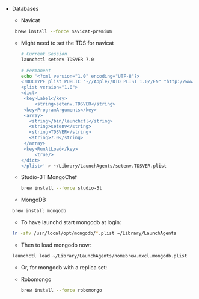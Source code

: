 - Databases

  - Navicat

  ```bash
   brew install --force navicat-premium
  ```

  - Might need to set the TDS for navicat

    ```bash
    # Current Session
    launchctl setenv TDSVER 7.0
    ```

    ```bash
    # Permanent
    echo '<?xml version="1.0" encoding="UTF-8"?>
    <!DOCTYPE plist PUBLIC "-//Apple//DTD PLIST 1.0//EN" "http://www.apple.com/DTDs/PropertyList-1.0.dtd">
    <plist version="1.0">
    <dict>
     <key>Label</key>
         <string>setenv.TDSVER</string>
     <key>ProgramArguments</key>
     <array>
       <string>/bin/launchctl</string>
       <string>setenv</string>
       <string>TDSVER</string>
       <string>7.0</string>
     </array>
     <key>RunAtLoad</key>
         <true/>
    </dict>
    </plist>' > ~/Library/LaunchAgents/setenv.TDSVER.plist
    ```

  - Studio-3T MongoChef
    ```bash
    brew install --force studio-3t
    ```
  - MongoDB

  ```bash
  brew install mongodb
  ```

  - To have launchd start mongodb at login:

  ```bash
  ln -sfv /usr/local/opt/mongodb/*.plist ~/Library/LaunchAgents
  ```

  - Then to load mongodb now:

  ```bash
  launchctl load ~/Library/LaunchAgents/homebrew.mxcl.mongodb.plist
  ```

  - Or, for mongodb with a replica set:

  - Robomongo
    ```bash
    brew install --force robomongo
    ```
